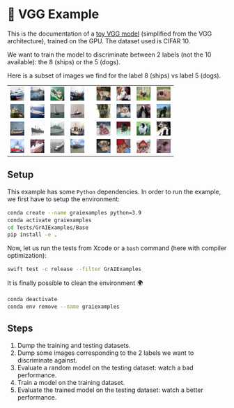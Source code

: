 # 🚀 VGG Example

This is the documentation of a [toy VGG model](../../Tests/GrAIExamples/VGGExample.swift) 
(simplified from the VGG architecture), trained on the GPU. 
The dataset used is CIFAR 10. 

We want to train the model to discriminate between 2 labels 
(not the 10 available): the 8 (ships) or the 5 (dogs).

Here is a subset of images we find for the label 8 (ships) vs label 5 (dogs).

<table align="center" cellspacing="0" cellpadding="0">
    <tr>
        <td><img src="../../Tests/GrAIExamples/Base/data/out/CIFAR8_0.png"></td>
        <td><img src="../../Tests/GrAIExamples/Base/data/out/CIFAR8_1.png"></td>
        <td><img src="../../Tests/GrAIExamples/Base/data/out/CIFAR8_2.png"></td>
        <td><img src="../../Tests/GrAIExamples/Base/data/out/CIFAR8_3.png"></td>
        <td> </td>
        <td><img src="../../Tests/GrAIExamples/Base/data/out/CIFAR5_0.png"></td>
        <td><img src="../../Tests/GrAIExamples/Base/data/out/CIFAR5_1.png"></td>
        <td><img src="../../Tests/GrAIExamples/Base/data/out/CIFAR5_2.png"></td>
        <td><img src="../../Tests/GrAIExamples/Base/data/out/CIFAR5_3.png"></td>
    </tr>
    <tr>
        <td><img src="../../Tests/GrAIExamples/Base/data/out/CIFAR8_4.png"></td>
        <td><img src="../../Tests/GrAIExamples/Base/data/out/CIFAR8_5.png"></td>
        <td><img src="../../Tests/GrAIExamples/Base/data/out/CIFAR8_6.png"></td>
        <td><img src="../../Tests/GrAIExamples/Base/data/out/CIFAR8_7.png"></td>
        <td> </td>
        <td><img src="../../Tests/GrAIExamples/Base/data/out/CIFAR5_4.png"></td>
        <td><img src="../../Tests/GrAIExamples/Base/data/out/CIFAR5_5.png"></td>
        <td><img src="../../Tests/GrAIExamples/Base/data/out/CIFAR5_6.png"></td>
        <td><img src="../../Tests/GrAIExamples/Base/data/out/CIFAR5_7.png"></td>
    </tr>
    <tr>
        <td><img src="../../Tests/GrAIExamples/Base/data/out/CIFAR8_8.png"></td>
        <td><img src="../../Tests/GrAIExamples/Base/data/out/CIFAR8_9.png"></td>
        <td><img src="../../Tests/GrAIExamples/Base/data/out/CIFAR8_10.png"></td>
        <td><img src="../../Tests/GrAIExamples/Base/data/out/CIFAR8_11.png"></td>
        <td> </td>
        <td><img src="../../Tests/GrAIExamples/Base/data/out/CIFAR5_8.png"></td>
        <td><img src="../../Tests/GrAIExamples/Base/data/out/CIFAR5_9.png"></td>
        <td><img src="../../Tests/GrAIExamples/Base/data/out/CIFAR5_10.png"></td>
        <td><img src="../../Tests/GrAIExamples/Base/data/out/CIFAR5_11.png"></td>
    </tr>
    <tr>
        <td><img src="../../Tests/GrAIExamples/Base/data/out/CIFAR8_12.png"></td>
        <td><img src="../../Tests/GrAIExamples/Base/data/out/CIFAR8_13.png"></td>
        <td><img src="../../Tests/GrAIExamples/Base/data/out/CIFAR8_14.png"></td>
        <td><img src="../../Tests/GrAIExamples/Base/data/out/CIFAR8_15.png"></td>
        <td> </td>
        <td><img src="../../Tests/GrAIExamples/Base/data/out/CIFAR5_12.png"></td>
        <td><img src="../../Tests/GrAIExamples/Base/data/out/CIFAR5_13.png"></td>
        <td><img src="../../Tests/GrAIExamples/Base/data/out/CIFAR5_14.png"></td>
        <td><img src="../../Tests/GrAIExamples/Base/data/out/CIFAR5_15.png"></td>
    </tr>
</table>

## Setup

This example has some `Python` dependencies. In order to run 
the example, we first have to setup the environment: 

```bash
conda create --name graiexamples python=3.9
conda activate graiexamples
cd Tests/GrAIExamples/Base
pip install -e .
```

Now, let us run the tests from Xcode or a `bash` command (here with compiler 
optimization):

```bash
swift test -c release --filter GrAIExamples
```

It is finally possible to clean the environment 🌍

```bash     
conda deactivate
conda env remove --name graiexamples
```

## Steps

1. Dump the training and testing datasets.
1. Dump some images corresponding to the 2 labels 
   we want to discriminate against.
1. Evaluate a random model on the testing dataset: watch a bad performance.  
1. Train a model on the training dataset.
1. Evaluate the trained model on the testing dataset: 
   watch a better performance.
